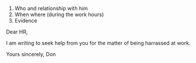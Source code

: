 1. Who and relationship with him
2. When where (during the work hours)
4. Evidence


Dear HR,

I am writing to seek help from you for the matter of being harrassed at work.

Yours sincerely,
Don